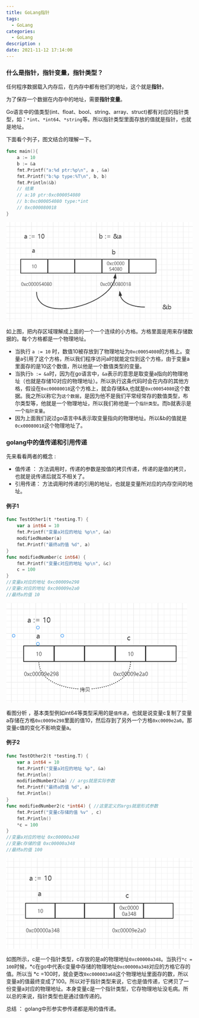 ```yaml
---
title: GoLang指针
tags:
  - GoLang
categories: 
  - GoLang
description : 
date: 2021-11-12 17:14:00
---
```

<!--more-->

### 什么是指针，指针变量，指针类型？

任何程序数据载入内存后，在内存中都有他们的地址，这个就是**指针**。

为了保存一个数据在内存中的地址，需要**指针变量**。

Go语言中的值类型(int、float、bool、string、array、struct)都有对应的指针类型，如：`*int`、`*int64`、`*string`等。所以指针类型里面存放的值就是指针，也就是地址。

下面看个列子，图文结合的理解一下。

```go
func main(){
    a := 10
    b := &a
    fmt.Printf("a:%d ptr:%p\n", a , &a)
    fmt.Printf("b:%p type:%T\n", b, b)
    fmt.Println(&b)
    // 结果
    // a:10 ptr:0xc000054080
    // b:0xc000054080 type:*int
    // 0xc000080018
}
```

![](go-pointer/1.png)

如上图，把内存区域理解成上面的一个一个连续的小方格。方格里面是用来存储数据的。每个方格都是一个物理地址。

- 当执行 `a := 10` 时，数值10被存放到了物理地址为`0xc00054080`的方格上。变量a引用了这个方格，所以我们程序访问a时就能定位到这个方格，由于变量a里面存的是10这个数值，所以他是一个数值类型的变量。
- 当执行`b := &a`时，因为在go语言中，`&a`表示的意思是取变量a指向的物理地址（也就是存储10对应的物理地址）。所以执行这条代码时会在内存的其他方格，假设在`0xc00080018`这个方格上，就会存储&a,也就是`0xc00054080`这个数据。我之所以称它为`这个数据`，是因为他不是我们平常经常存的数值类型，布尔类型等，他就是一个物理地址，所以我们称他是一个`指针类型`。而b就表示是一个`指针变量`。
- 因为上面我们说过go语言中&表示取变量指向的物理地址。所以&b的值就是`0cx00080018`这个物理地址了。

### golang中的值传递和引用传递

先来看看两者的概念 :

- 值传递 ： 方法调用时，传递的参数是按值的拷贝传递，传递的是值的拷贝，也就是说传递后就互不相关了。
- 引用传递： 方法调用时传递的引用的地址，也就是变量所对应的内存空间的地址。

#### 例子1

```go
func TestOther1(t *testing.T) {
	var a int64 = 10
	fmt.Printf("变量a对应的地址 %p\n", &a)
	modifiedNumber(a)
	fmt.Printf("最终a的值 %d", a)
}
func modifiedNumber(c int64) {
	fmt.Printf("变量c对应的地址 %p\n", &c)
	c = 100
}
//变量a对应的地址 0xc00009e298
//变量c对应的地址 0xc00009e2a0
//最终a的值 10
```

![](go-pointer/2.png)

看图分析 ，基本类型例如int64等类型采用的是`值传递`，也就是说变量c复制了变量a存储在方格`0xc0009e298`里面的值10，然后存到了另外一个方格`0xc0009e2a0`。那变量c值的变化不影响变量a。

#### 例子2

```go
func TestOther2(t *testing.T) {
	var a int64 = 10
	fmt.Printf("变量a对应的地址 %p", &a)
	fmt.Println()
	modifiedNumber2(&a) // args就是实际参数
	fmt.Printf("最终a的值 %d", a)
	fmt.Println()
}
func modifiedNumber2(c *int64) { //这里定义的args就是形式参数
	fmt.Printf("变量c存储的值 %v" , c)
	fmt.Println()
	*c = 100
}
//变量a对应的地址 0xc00000a348
//变量c存储的值 0xc00000a348
//最终a的值 100
```

![](go-pointer/3.png)

如图所示，c是一个指针类型，c存放的是a的物理地址`0xc00000a348`。当执行`*c = 100`时候，*c在go中代表c变量中存储的物理地址`0xc00000a348`对应的方格它存的值。所以当 *c =100时，就会更改`0xc000003a68`这个物理地址里面存的数，所以变量a的值最终变成了100。所以对于指针类型来说，它也是值传递，它拷贝了一份变量a对应的物理地址。本身变量c是一个指针类型，它存物理地址没毛病。所以总的来说，指针类型也是通过值传递的。

总结 ： golang中形参实参传递都是用的值传递。